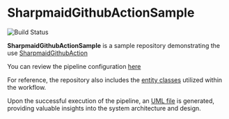 # SharpmaidGithubActionSample

![Build Status](https://github.com/nurzhanme/SharpmaidGithubActionSample/workflows/CI/badge.svg)

**SharpmaidGithubActionSample** is a sample repository demonstrating the use [SharpmaidGithubAction](https://github.com/nurzhanme/SharpmaidGithubAction)

You can review the pipeline configuration [here](https://github.com/nurzhanme/SharpmaidGithubActionSample/blob/master/.github/workflows/main.yml)

For reference, the repository also includes the [entity classes](https://github.com/nurzhanme/SharpmaidGithubActionSample/tree/master/SharpmaidGithubActionSample/Domain) utilized within the workflow.

Upon the successful execution of the pipeline, an [UML file](https://github.com/nurzhanme/SharpmaidGithubActionSample/blob/master/UML.md) is generated, providing valuable insights into the system architecture and design.
